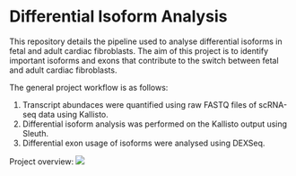 # Differential Isoform Analysis
This repository details the pipeline used to analyse differential isoforms in fetal and adult cardiac fibroblasts. The aim of this project is to identify important isoforms and exons that contribute to the switch between fetal and adult cardiac fibroblasts.

The general project workflow is as follows: 
1. Transcript abundaces were quantified using raw FASTQ files of scRNA-seq data using Kallisto. 
2. Differential isoform analysis was performed on the Kallisto output using Sleuth. 
3. Differential exon usage of isoforms were analysed using DEXSeq. 

Project overview:
![](https://github.com/Amandahsr/UROPSBulkTissueDeconvolution/blob/master/Results/UROPS%20Project%20Overview.png)
